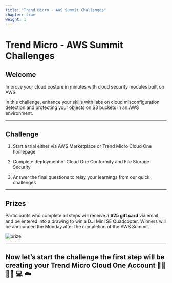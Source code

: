 ```yaml
---
title: "Trend Micro - AWS Summit Challenges"
chapter: true
weight: 1
---
```


# Trend Micro - AWS Summit Challenges

## Welcome

Improve your cloud posture in minutes with cloud security modules built on AWS.

In this challenge, enhance your skills with labs on cloud misconfiguration detection and protecting your objects on S3 buckets in an AWS environment.

---

## Challenge

1. Start a trial either via AWS Marketplace or Trend Micro Cloud One homepage

2. Complete deployment of Cloud One Conformity and File Storage Security

3. Answer the final questions to relay your learnings from our quick challenges


---

## Prizes

Participants who complete all steps will receive a <b>$25 gift card</b> via email and be entered into a drawing to win a DJI Mini SE Quadcopter. Winners will be announced the Monday after the completion of the AWS Summit.

![prize](/images/drone.png)

----

## Now let’s start the challenge the first step will be creating your Trend Micro Cloud One Account 👨‍💻 👩‍💻 💻 ☁️